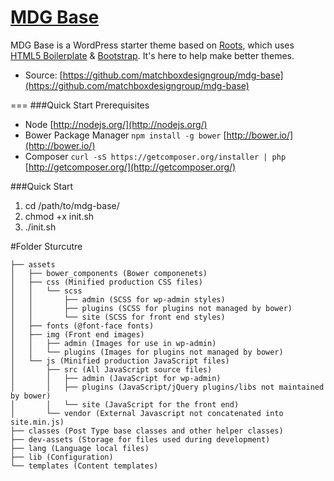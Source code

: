 # [MDG Base](http://base.matchboxdesigngroup.com/)

MDG Base is a WordPress starter theme based on [Roots](http://roots.io), which uses [HTML5 Boilerplate](http://html5boilerplate.com/) & [Bootstrap](http://getbootstrap.com/).  It's here to help make better themes.

* Source: [https://github.com/matchboxdesigngroup/mdg-base](https://github.com/matchboxdesigngroup/mdg-base)

===
###Quick Start Prerequisites
- Node [http://nodejs.org/](http://nodejs.org/)
- Bower Package Manager `npm install -g bower` [http://bower.io/](http://bower.io/)
- Composer `curl -sS https://getcomposer.org/installer | php` [http://getcomposer.org/](http://getcomposer.org/)

###Quick Start
1. cd /path/to/mdg-base/
2. chmod +x init.sh
3. ./init.sh

#Folder Sturcutre
```
├── assets  
│   ├── bower_components (Bower componenets)
│   ├── css (Minified production CSS files)
│   │   └── scss
│   │       ├── admin (SCSS for wp-admin styles)
│   │       ├── plugins (SCSS for plugins not managed by bower)
│   │       └── site (SCSS for front end styles)
│   ├── fonts (@font-face fonts)
│   ├── img (Front end images)
│   │   ├── admin (Images for use in wp-admin)
│   │   └── plugins (Images for plugins not managed by bower)
│   └── js (Minified production JavaScript files)
│       ├── src (All JavaScript source files)
│       │   ├── admin (JavaScript for wp-admin)
│       │   ├── plugins (JavaScript/jQuery plugins/libs not maintained by bower)
│       │   └── site (JavaScript for the front end)
│       └── vendor (External Javascript not concatenated into site.min.js)
├── classes (Post Type base classes and other helper classes)
├── dev-assets (Storage for files used during development)
├── lang (Language local files)
├── lib (Configuration)
└── templates (Content templates)
```
